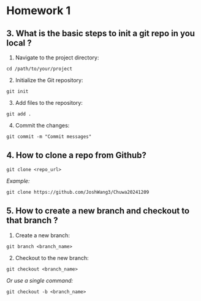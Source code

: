 # Homework 1

## 3. What is the basic steps to init a git repo in you local ?
1. Navigate to the project directory:
```
cd /path/to/your/project
```
2. Initialize the Git repository:
```
git init
```
3. Add files to the repository:
```
git add .
```
4. Commit the changes:
```
git commit -m "Commit messages"
```

## 4. How to clone a repo from Github?
```
git clone <repo_url>
```
_Example:_
```
git clone https://github.com/JoshWang3/Chuwa20241209
```

## 5. How to create a new branch and checkout to that branch ?
1. Create a new branch:
```
git branch <branch_name>
```
2. Checkout to the new branch:
```
git checkout <branch_name>
```
_Or use a single command:_
```
git checkout -b <branch_name>
```
